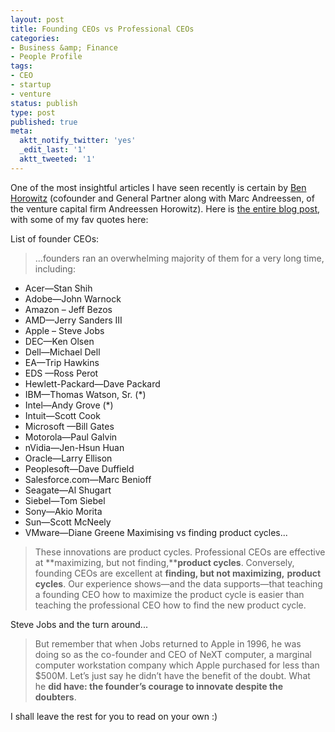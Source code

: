 ```yaml
---
layout: post
title: Founding CEOs vs Professional CEOs
categories:
- Business &amp; Finance
- People Profile
tags:
- CEO
- startup
- venture
status: publish
type: post
published: true
meta:
  aktt_notify_twitter: 'yes'
  _edit_last: '1'
  aktt_tweeted: '1'
---
```

One of the most insightful articles I have seen recently is certain by [Ben Horowitz](http://bhorowitz.com/) (cofounder and General Partner along with Marc Andreessen, of the venture capital firm Andreessen Horowitz). Here is [the entire blog post](http://bhorowitz.com/2010/04/28/why-we-prefer-founding-ceos/), with some of my fav quotes here:  List of founder CEOs:

> ...founders ran an overwhelming majority of them for a very long time, including: - Acer—Stan Shih - Adobe—John Warnock - Amazon – Jeff Bezos - AMD—Jerry Sanders III - Apple – Steve Jobs - DEC—Ken Olsen - Dell—Michael Dell - EA—Trip Hawkins - EDS —Ross Perot - Hewlett-Packard—Dave Packard - IBM—Thomas Watson, Sr. (\*) - Intel—Andy Grove (\*) - Intuit—Scott Cook - Microsoft —Bill Gates - Motorola—Paul Galvin - nVidia—Jen-Hsun Huan - Oracle—Larry Ellison - Peoplesoft—Dave Duffield - Salesforce.com—Marc Benioff - Seagate—Al Shugart - Siebel—Tom Siebel - Sony—Akio Morita - Sun—Scott McNeely - VMware—Diane Greene
Maximising vs finding product cycles... >

> These innovations are product cycles. Professional CEOs are effective at **maximizing, but not finding,****product cycles**. Conversely, founding CEOs are excellent at **finding, but not maximizing,** **product cycles**. Our experience shows—and the data supports—that teaching a founding CEO how to maximize the product cycle is easier than teaching the professional CEO how to find the new product cycle.

Steve Jobs and the turn around...

>

> But remember that when Jobs returned to Apple in 1996, he was doing so as the co-founder and CEO of NeXT computer, a marginal computer workstation company which Apple purchased for less than $500M. Let’s just say he didn’t have the benefit of the doubt. What he **did **have:** the founder’s courage to innovate despite the doubters**.

I shall leave the rest for you to read on your own :)
